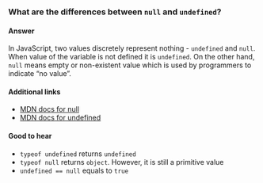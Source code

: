 ### What are the differences between `null` and `undefined`?

#### Answer

In JavaScript, two values discretely represent nothing - `undefined` and `null`. When value of the variable is not defined it is `undefined`. On the other hand, `null` means empty or non-existent value which is used by programmers to indicate “no value”.

#### Additional links

* [MDN docs for null](https://developer.mozilla.org/en-US/docs/Web/JavaScript/Reference/Global_Objects/null)
* [MDN docs for undefined](https://developer.mozilla.org/en-US/docs/Web/JavaScript/Reference/Global_Objects/undefined)

#### Good to hear

* `typeof undefined` returns `undefined`
* `typeof null` returns `object`. However, it is still a primitive value
* `undefined == null` equals to `true`

<!-- tags: (javascript) -->
